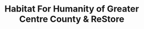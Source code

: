 ---
title: "Habitat For Humanity of Greater Centre County & ReStore"
url: /bellefonte/habitat-for-humanity-of-greater-centre-county-und-restore/
shop: Gebrauchtwaren
---